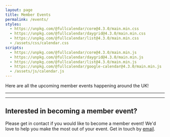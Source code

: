 ```yaml
---
layout: page
title: Member Events
permalink: /events/
styles:
  - https://unpkg.com/@fullcalendar/core@4.3.0/main.min.css
  - https://unpkg.com/@fullcalendar/daygrid@4.3.0/main.min.css
  - https://unpkg.com/@fullcalendar/list@4.3.0/main.min.css
  - /assets/css/calendar.css
scripts:
  - https://unpkg.com/@fullcalendar/core@4.3.0/main.min.js
  - https://unpkg.com/@fullcalendar/daygrid@4.3.0/main.min.js
  - https://unpkg.com/@fullcalendar/list@4.3.0/main.min.js
  - https://unpkg.com/@fullcalendar/google-calendar@4.3.0/main.min.js
  - /assets/js/calendar.js
---
```


Here are all the upcoming member events happening around the UK!

---

<div id="calendar"></div>

---

## Interested in becoming a member event?
Please get in contact if you would like to become a member event! We'd love to help you make the most out of your event. Get in touch by [email](mailto:contact@hackathonsforschools.com "Email").
